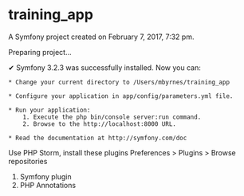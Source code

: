training_app
============

A Symfony project created on February 7, 2017, 7:32 pm.

 Preparing project...

 ✔  Symfony 3.2.3 was successfully installed. Now you can:

    * Change your current directory to /Users/mbyrnes/training_app

    * Configure your application in app/config/parameters.yml file.

    * Run your application:
        1. Execute the php bin/console server:run command.
        2. Browse to the http://localhost:8000 URL.

    * Read the documentation at http://symfony.com/doc

Use PHP Storm, install these plugins
Preferences > Plugins > Browse repositories
1. Symfony plugin
2. PHP Annotations